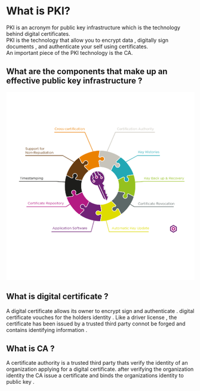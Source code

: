# What is PKI?
PKI is an acronym for public key infrastructure which is the technology behind digital certificates.  
PKI is the technology that allow you to encrypt data , digitally sign documents , and authenticate your self using certificates.  
An important piece of the PKI technology is the CA.

## What are the components that make up an effective public key infrastructure ?

![](PKI-01.png)

## What is digital certificate ?
A digital certificate allows  its owner to encrypt sign and authenticate . digital certificate vouches for the holders identity . Like a driver license , the certificate has been issued by a trusted third party connot be forged and contains identifying information .

## What is CA ?
A certificate authority is a trusted third party thats verify the identity of an organization applying for a digital certificate.
after verifying the organization identity the CA issue a certificate and binds the organizations identity to public key . 